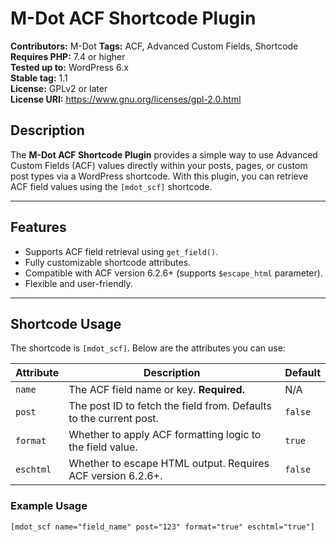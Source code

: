 # M-Dot ACF Shortcode Plugin

**Contributors:** M-Dot
**Tags:** ACF, Advanced Custom Fields, Shortcode  
**Requires PHP:** 7.4 or higher  
**Tested up to:** WordPress 6.x  
**Stable tag:** 1.1  
**License:** GPLv2 or later  
**License URI:** https://www.gnu.org/licenses/gpl-2.0.html  

## Description

The **M-Dot ACF Shortcode Plugin** provides a simple way to use Advanced Custom Fields (ACF) values directly within your posts, pages, or custom post types via a WordPress shortcode. With this plugin, you can retrieve ACF field values using the `[mdot_scf]` shortcode.

---

## Features

- Supports ACF field retrieval using `get_field()`.
- Fully customizable shortcode attributes.
- Compatible with ACF version 6.2.6+ (supports `$escape_html` parameter).
- Flexible and user-friendly.

---

## Shortcode Usage

The shortcode is `[mdot_scf]`. Below are the attributes you can use:

| Attribute     | Description                                                                                  | Default   |
|---------------|----------------------------------------------------------------------------------------------|-----------|
| `name`        | The ACF field name or key. **Required.**                                                     | N/A       |
| `post`        | The post ID to fetch the field from. Defaults to the current post.                           | `false`   |
| `format`      | Whether to apply ACF formatting logic to the field value.                                    | `true`    |
| `eschtml`     | Whether to escape HTML output. Requires ACF version 6.2.6+.                                  | `false`   |

### Example Usage

```html
[mdot_scf name="field_name" post="123" format="true" eschtml="true"]
